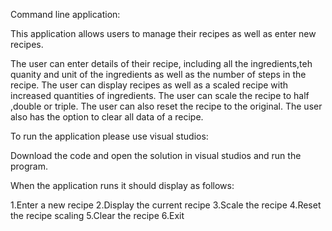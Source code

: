 Command line application:

This application allows users to manage their recipes as well as enter new recipes.

The user can enter details of their recipe, including all the ingredients,teh quanity and unit of the ingredients as well as the number of steps in the recipe.
The user can display recipes as well as a scaled recipe with increased quantities of ingredients.
The user can scale the recipe to half ,double or triple.
The user can also reset the recipe to the original.
The user also has the option to clear all data of a recipe.

To run the application please use visual studios:

Download the code and open the solution in visual studios and run the program.

When the application runs it should display as follows:

1.Enter a new recipe
2.Display the current recipe
3.Scale the recipe
4.Reset the recipe scaling
5.Clear the recipe
6.Exit
